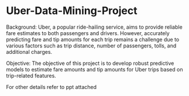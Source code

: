 # Uber-Data-Mining-Project


Background: Uber, a popular ride-hailing 
service, aims to provide reliable fare 
estimates to both passengers and drivers. 
However, accurately predicting fare and tip 
amounts for each trip remains a challenge 
due to various factors such as trip distance, 
number of passengers, tolls, and additional 
charges.

 Objective: The objective of this project is to 
develop robust predictive models to 
estimate fare amounts and tip amounts for 
Uber trips based on trip-related features.


For other details refer to ppt attached
